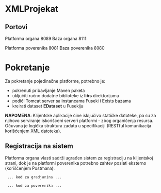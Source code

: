 # XMLProjekat

## Portovi

Platforma organa 8089
Baza organa 8111

Platforma poverenika 8081
Baza poverenika 8080

# Pokretanje

Za pokretanje pojedinačne platforme, potrebno je:
- pokrenuti pribavljanje Maven paketa
- uključiti ručno dodatne biblioteke iz **libs** direktorijuma
- podići Tomcat server sa instancama Fuseki i Exists bazama
- kreirati dataset **EDataset** u Fusekiju

**NAPOMENA**: Klijentske aplikacije čine isključivo statičke datoteke, pa su za njihovo serviranje iskorišćeni serveri platformi - zbog organičenja resursa. Očuvana je logička struktura zadata u specifikaciji (RESTful komunikacija korišćenjem XML datoteka).

## Registracija na sistem

Platforma organa vlasti sadrži ugrađen sistem za registraciju na klijentskoj strani, dok je na platformi poverenika potrebno zahtev poslati eksterno (korišćenjem Postmana).

<code> ... kod za gradjanina ... </code>

<code> ... kod za poverenika ... </code>
